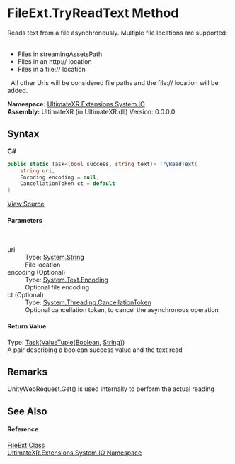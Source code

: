 # FileExt.TryReadText Method 
 

Reads text from a file asynchronously. Multiple file locations are supported:
&nbsp;<ul><li>Files in streamingAssetsPath</li><li>Files in an http:// location</li><li>Files in a file:// location</li></ul>&nbsp;
All other Uris will be considered file paths and the file:// location will be added.

**Namespace:**&nbsp;<a href="N_UltimateXR_Extensions_System_IO">UltimateXR.Extensions.System.IO</a><br />**Assembly:**&nbsp;UltimateXR (in UltimateXR.dll) Version: 0.0.0.0

## Syntax

**C#**<br />
``` C#
public static Task<(bool success, string text)> TryReadText(
	string uri,
	Encoding encoding = null,
	CancellationToken ct = default
)
```

<a href="UltimateXR/Scripts/Extensions/System/IO/FileExt.cs" rel="noopener noreferrer" title="View the source code">View Source</a><br />

#### Parameters
&nbsp;<dl><dt>uri</dt><dd>Type: <a href="https://docs.microsoft.com/dotnet/api/system.string" target="_blank" rel="noopener noreferrer">System.String</a><br />File location</dd><dt>encoding (Optional)</dt><dd>Type: <a href="https://docs.microsoft.com/dotnet/api/system.text.encoding" target="_blank" rel="noopener noreferrer">System.Text.Encoding</a><br />Optional file encoding</dd><dt>ct (Optional)</dt><dd>Type: <a href="https://docs.microsoft.com/dotnet/api/system.threading.cancellationtoken" target="_blank" rel="noopener noreferrer">System.Threading.CancellationToken</a><br />Optional cancellation token, to cancel the asynchronous operation</dd></dl>

#### Return Value
Type: <a href="https://docs.microsoft.com/dotnet/api/system.threading.tasks.task-1" target="_blank" rel="noopener noreferrer">Task</a>(<a href="https://docs.microsoft.com/dotnet/api/system.valuetuple-2" target="_blank" rel="noopener noreferrer">ValueTuple</a>(<a href="https://docs.microsoft.com/dotnet/api/system.boolean" target="_blank" rel="noopener noreferrer">Boolean</a>, <a href="https://docs.microsoft.com/dotnet/api/system.string" target="_blank" rel="noopener noreferrer">String</a>))<br />A pair describing a boolean success value and the text read

## Remarks
UnityWebRequest.Get() is used internally to perform the actual reading

## See Also


#### Reference
<a href="T_UltimateXR_Extensions_System_IO_FileExt">FileExt Class</a><br /><a href="N_UltimateXR_Extensions_System_IO">UltimateXR.Extensions.System.IO Namespace</a><br />